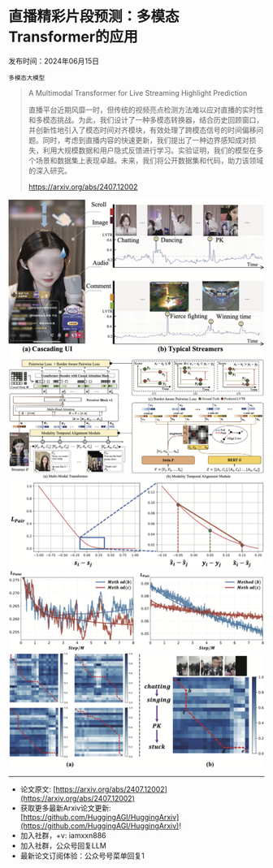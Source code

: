 # 直播精彩片段预测：多模态Transformer的应用
发布时间：2024年06月15日

`多模态大模型`
> A Multimodal Transformer for Live Streaming Highlight Prediction
>
> 直播平台近期风靡一时，但传统的视频亮点检测方法难以应对直播的实时性和多模态挑战。为此，我们设计了一种多模态转换器，结合历史回顾窗口，并创新性地引入了模态时间对齐模块，有效处理了跨模态信号的时间偏移问题。同时，考虑到直播内容的快速更新，我们提出了一种边界感知成对损失，利用大规模数据和用户隐式反馈进行学习。实验证明，我们的模型在多个场景和数据集上表现卓越。未来，我们将公开数据集和代码，助力该领域的深入研究。
>
> https://arxiv.org/abs/2407.12002

![](https://raw.githubusercontent.com/HuggingAGI/HuggingArxiv/main/paper_images/2407.12002/fig1-wsy.png)
![](https://raw.githubusercontent.com/HuggingAGI/HuggingArxiv/main/paper_images/2407.12002/fig2_right.png)
![](https://raw.githubusercontent.com/HuggingAGI/HuggingArxiv/main/paper_images/2407.12002/fig3.png)
![](https://raw.githubusercontent.com/HuggingAGI/HuggingArxiv/main/paper_images/2407.12002/fig4.png)
![](https://raw.githubusercontent.com/HuggingAGI/HuggingArxiv/main/paper_images/2407.12002/fig5.png)

<hr />

- 论文原文: [https://arxiv.org/abs/2407.12002](https://arxiv.org/abs/2407.12002)
- 获取更多最新Arxiv论文更新: [https://github.com/HuggingAGI/HuggingArxiv](https://github.com/HuggingAGI/HuggingArxiv)!
- 加入社群，+v: iamxxn886
- 加入社群，公众号回复LLM
- 最新论文订阅体验：公众号号菜单回复1